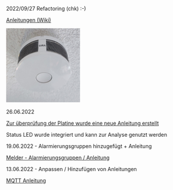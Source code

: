 2022/09/27
Refactoring (chk) :-)

<a href="https://github.com/Sefina-DS/Gira-OTM-Adapter/wiki">Anleitungen (Wiki)</a>

<img src="https://github.com/Sefina-DS/Gira-OTM-Adapter/blob/main/Bilder/00-Grundlagen-01.jpg" width="200px" height="200px">


26.06.2022

<a href="https://github.com/Sefina-DS/Gira-OTM-Adapter/wiki/Hardware-:-Platine-(%C3%9Cberpr%C3%BCfung)">Zur überprüfung der Platine wurde eine neue Anleitung erstellt</a>

Status LED wurde integriert und kann zur Analyse genutzt werden

19.06.2022 - Alarmierungsgruppen hinzugefügt + Anleitung

<a href="https://github.com/Sefina-DS/Gira-OTM-Adapter/wiki/Sonderfunktionen-:-Melder-und-Alarmierungsgruppen">Melder - Alarmierungsgruppen / Anleitung</a>

13.06.2022 - Anpassen / Hinzufügen von Anleitungen

<a href="https://github.com/Sefina-DS/Gira-OTM-Adapter/wiki/MQTT-:-Grundlagen-und-Erweiterungen">MQTT Anleitung</a>